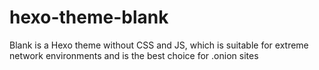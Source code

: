 # hexo-theme-blank
Blank is a Hexo theme without CSS and JS, which is suitable for extreme network environments and is the best choice for .onion sites
